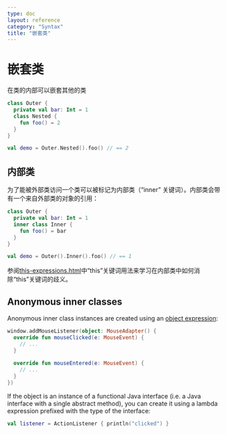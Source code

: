 ```yaml
---
type: doc
layout: reference
category: "Syntax"
title: "嵌套类"
---
```


# 嵌套类  

在类的内部可以嵌套其他的类  

``` kotlin
class Outer {
  private val bar: Int = 1
  class Nested {
    fun foo() = 2
  }
}

val demo = Outer.Nested().foo() // == 2

```

## 内部类

为了能被外部类访问一个类可以被标记为内部类（“inner” 关键词）。内部类会带有一个来自外部类的对象的引用：  

``` kotlin
class Outer {
  private val bar: Int = 1
  inner class Inner {
    fun foo() = bar
  }
}

val demo = Outer().Inner().foo() // == 1
```

参阅[this-expressions.html](this-expressions.html)中“this”关键词用法来学习在内部类中如何消除“this”关键词的歧义。

## Anonymous inner classes

Anonymous inner class instances are created using an [object expression](object-declarations.html#object-expressions):
                                                      
``` kotlin
window.addMouseListener(object: MouseAdapter() {
  override fun mouseClicked(e: MouseEvent) {
    // ...
  }
                                                      
  override fun mouseEntered(e: MouseEvent) {
    // ...
  }
})
```

If the object is an instance of a functional Java interface (i.e. a Java interface with a single abstract method),
you can create it using a lambda expression prefixed with the type of the interface:

``` kotlin
val listener = ActionListener { println("clicked") }
```
